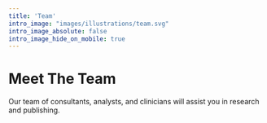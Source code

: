 ```yaml
---
title: 'Team'
intro_image: "images/illustrations/team.svg"
intro_image_absolute: false
intro_image_hide_on_mobile: true
---
```


# Meet The Team

Our team of consultants, analysts, and clinicians will assist you in research and publishing.
